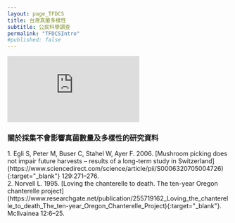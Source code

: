 ```yaml
---
layout: page_TFDCS
title: 台灣真菌多樣性
subtitle: 公民科學調查
permalink: "TFDCSIntro"
#published: false
---
```

<div class="embed-responsive embed-responsive-16by9">
  <iframe src="https://www.youtube.com/embed/howFsUcMNIM" frameborder="0" allow="autoplay; encrypted-media" allowfullscreen></iframe>
</div>
<p>
<h3>關於採集不會影響真菌數量及多樣性的研究資料</h3></p>
1. Egli S, Peter M, Buser C, Stahel W, Ayer F. 2006. [Mushroom picking does not impair future harvests – results of a long-term study in Switzerland](https://www.sciencedirect.com/science/article/pii/S0006320705004726){:target="_blank"} 129:271–276.<br>
2. Norvell L. 1995. [Loving the chanterelle to death. The ten-year Oregon chanterelle project](https://www.researchgate.net/publication/255719162_Loving_the_chanterelle_to_death_The_ten-year_Oregon_Chanterelle_Project){:target="_blank"}. McIlvainea 12:6–25.
